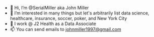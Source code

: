 - 👋 Hi, I’m @SerialMiller aka John Miller
- 👀 I’m interested in many things but let's arbitrarily list data science, healthcare, insurance, soccer, poker, and New York City
- 🌱 I work @ J2 Health as a Data Associate
- 📫 You can send emails to johnmiller1997@gmail.com

<!---
SerialMiller/SerialMiller is a ✨ special ✨ repository because its `README.md` (this file) appears on your GitHub profile.
You can click the Preview link to take a look at your changes.
--->
